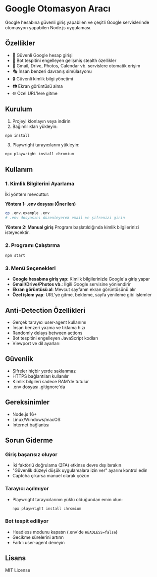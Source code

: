# Google Otomasyon Aracı

Google hesabına güvenli giriş yapabilen ve çeşitli Google servislerinde otomasyon yapabilen Node.js uygulaması.

## Özellikler

- 🔐 Güvenli Google hesap girişi
- 🤖 Bot tespitini engelleyen gelişmiş stealth özellikler
- 📧 Gmail, Drive, Photos, Calendar vb. servislere otomatik erişim
- 🎭 İnsan benzeri davranış simülasyonu
- 🔒 Güvenli kimlik bilgi yönetimi
- 📷 Ekran görüntüsü alma
- 🌐 Özel URL'lere gitme

## Kurulum

1. Projeyi klonlayın veya indirin
2. Bağımlılıkları yükleyin:

```bash
npm install
```

3. Playwright tarayıcılarını yükleyin:

```bash
npx playwright install chromium
```

## Kullanım

### 1. Kimlik Bilgilerini Ayarlama

İki yöntem mevcuttur:

**Yöntem 1: .env dosyası (Önerilen)**
```bash
cp .env.example .env
# .env dosyasını düzenleyerek email ve şifrenizi girin
```

**Yöntem 2: Manual giriş**
Program başlatıldığında kimlik bilgilerinizi isteyecektir.

### 2. Programı Çalıştırma

```bash
npm start
```

### 3. Menü Seçenekleri

- **Google hesabına giriş yap**: Kimlik bilgilerinizle Google'a giriş yapar
- **Gmail/Drive/Photos vb.**: İlgili Google servisine yönlendirir
- **Ekran görüntüsü al**: Mevcut sayfanın ekran görüntüsünü alır
- **Özel işlem yap**: URL'ye gitme, bekleme, sayfa yenileme gibi işlemler

## Anti-Detection Özellikleri

- Gerçek tarayıcı user-agent kullanımı
- İnsan benzeri yazma ve tıklama hızı
- Randomly delays between actions
- Bot tespitini engelleyen JavaScript kodları
- Viewport ve dil ayarları

## Güvenlik

- Şifreler hiçbir yerde saklanmaz
- HTTPS bağlantıları kullanılır
- Kimlik bilgileri sadece RAM'de tutulur
- .env dosyası .gitignore'da

## Gereksinimler

- Node.js 16+
- Linux/Windows/macOS
- Internet bağlantısı

## Sorun Giderme

### Giriş başarısız oluyor
- İki faktörlü doğrulama (2FA) etkinse devre dışı bırakın
- "Güvenlik düzeyi düşük uygulamalara izin ver" ayarını kontrol edin
- Captcha çıkarsa manuel olarak çözün

### Tarayıcı açılmıyor
- Playwright tarayıcılarının yüklü olduğundan emin olun:
  ```bash
  npx playwright install chromium
  ```

### Bot tespit ediliyor
- Headless modunu kapatın (.env'de `HEADLESS=false`)
- Gecikme sürelerini artırın
- Farklı user-agent deneyin

## Lisans

MIT License